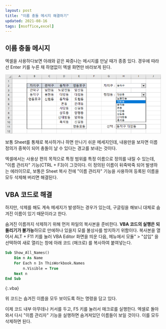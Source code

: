 ```yaml
---
layout: post
title: "이름 충돌 메시지 해결하기"
updated: 2021-08-16
tags: [msoffice,excel]
---
```


## 이름 충돌 메시지

엑셀을 사용하다보면 아래와 같은 짜증나는 메시지를 만날 때가 종종 있다. 경우에 따라선 Enter 키를 누른 채 하염없이 엑셀 화면만 바라보게 된다.

![그림00](/img/msoffice/excel/excel-0009.png)

보통 Sheet를 통채로 복사하거나 하면 만나기 쉬운 메세지인데, 내용만을 보자면 이름 정의가 중복이 되어 충돌이 날 수 있다는 경고를 보내는 것이다.

엑셀에서는 사용상 편의 목적으로 특정 범위를 특정 이름으로 정의를 내릴 수 있는데, "이름 관리자" 기능(CTRL + F3)이 그것이다. 이 정의된 이름이 뒤죽박죽 되어 발생하는 에러이므로, 보통은 Sheet 복사 전에 "이름 관리자" 기능을 사용하여 등록된 이름을 모두 삭제해 버리면 해결된다.

## VBA 코드로 해결

하지만, 삭제를 해도 계속 메세지가 발생하는 경우가 있는데, 구글링을 해보니 대체로 숨겨진 이름이 있기 때문이라고 한다.

숨겨진 이름까지 삭제하기 위해 먼저 파일의 복사본을 준비한다. **VBA 코드의 실행은 되돌리기가 불가능**하므로 만에하나 있을지 모를 불상사를 방지하기 위함이다. 복사본을 열어서 ALT + F11 키를 눌러 VBA Editor 화면을 띄운 다음, 메뉴에서 모듈" > "삽입" 을 선택하여 새로 열리는 창에 아래 코드 (매크로) 를 복사하여 붙여넣는다.

```vb
Sub Show_All_Names()
    Dim n As Name
    For Each n In ThisWorkbook.Names
        n.Visible = True
    Next n
End Sub
```
{:.vba}

위 코드는 숨겨진 이름을 모두 보이도록 하는 명령을 담고 있다.

이제 코드 내부 아무데나 커서를 두고, F5 키를 눌러서 매크로를 실행한다. 엑셀로 돌아와서 다시 "이름 관리자" 기능을 실행하면 숨겨져있던 이름들이 보일 것이다. 이를 모두 삭제하면 된다.